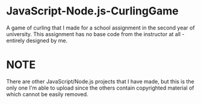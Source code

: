 # JavaScript-Node.js-CurlingGame
A game of curling that I made for a school assignment in the second year of university. This assignment has no base code from the instructor at all - entirely designed by me.

# NOTE
There are other JavaScript/Node.js projects that I have made, but this is the only one I'm able to upload since the others contain copyrighted material of which cannot be easily removed.
